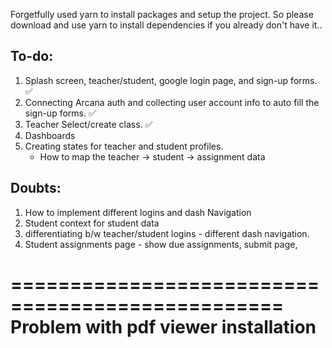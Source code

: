 Forgetfully used yarn to install packages and setup the project. So please download and use yarn to install dependencies if you already don't have it..

## To-do:

1. Splash screen, teacher/student, google login page, and sign-up forms. ✅
2. Connecting Arcana auth and collecting user account info to auto fill the sign-up forms. ✅
3. Teacher Select/create class. ✅
4. Dashboards
5. Creating states for teacher and student profiles.
   - How to map the teacher -> student -> assignment data

## Doubts:

1. How to implement different logins and dash Navigation
1. Student context for student data
1. differentiating b/w teacher/student logins - different dash navigation.
1. Student assignments page - show due assignments, submit page,

=================================================
Problem with pdf viewer installation
==================================================
